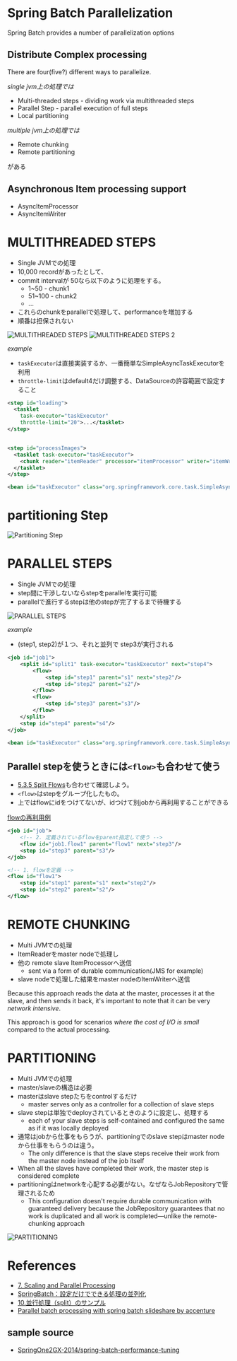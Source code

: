 Spring Batch Parallelization
=============================

Spring Batch provides a number of parallelization options

## Distribute Complex processing

There are four(five?) different ways to parallelize.


*single jvm上の処理では*

+ Multi-threaded steps - dividing work via multithreaded steps
+ Parallel Step - parallel execution of full steps
+ Local partitioning

*multiple jvm上の処理では*

+ Remote chunking
+ Remote partitioning

がある

## Asynchronous Item processing support

+ AsyncItemProcessor
+ AsyncItemWriter

# MULTITHREADED STEPS

+ Single JVMでの処理
+ 10,000 recordがあったとして、
+ commit intervalが 50なら以下のように処理をする。
  + 1~50 - chunk1
  + 51~100 - chunk2
  + ...
+ これらのchunkをparallelで処理して、performanceを増加する
+ 順番は担保されない

![MULTITHREADED STEPS](https://dl.dropboxusercontent.com/u/21522805/blog/java/spring-batch-multithreaded_step.png)
![MULTITHREADED STEPS 2](https://dl.dropboxusercontent.com/u/21522805/blog/java/spring-batch-multithreaded_step_02.png)

*example*

+ `taskExecutor`は直接実装するか、一番簡単なSimpleAsyncTaskExecutorを利用
+ `throttle-limit`はdefault4だけ調整する、DataSourceの許容範囲で設定すること

```xml
<step id="loading">
  <tasklet
    task-executor="taskExecutor"
    throttle-limit="20">...</tasklet>
</step>


<step id="processImages">
  <tasklet task-executor="taskExecutor">
    <chunk reader="itemReader" processor="itemProcessor" writer="itemWriter" commit-interval="500"/>
  </tasklet>
</step>

<bean id="taskExecutor" class="org.springframework.core.task.SimpleAsyncTaskExecutor" />
```

# partitioning Step

![Partitioning Step](https://dl.dropboxusercontent.com/u/21522805/blog/java/spring-batch-partitioned-step.png)

# PARALLEL STEPS

+ Single JVMでの処理
+ step間に干渉しないならstepをparallelを実行可能
+ parallelで進行するstepは他のstepが完了するまで待機する

![PARALLEL STEPS](https://dl.dropboxusercontent.com/u/21522805/blog/java/spring-batch-parallel-step.png)

*example*

+ (step1, step2)が１つ、それと並列で step3が実行される

```xml
<job id="job1">
    <split id="split1" task-executor="taskExecutor" next="step4">
        <flow>
            <step id="step1" parent="s1" next="step2"/>
            <step id="step2" parent="s2"/>
        </flow>
        <flow>
            <step id="step3" parent="s3"/>
        </flow>
    </split>
    <step id="step4" parent="s4"/>
</job>

<bean id="taskExecutor" class="org.springframework.core.task.SimpleAsyncTaskExecutor" />
```
## Parallel stepを使うときには`<flow>`も合わせて使う

+ [5.3.5 Split Flows](http://docs.spring.io/spring-batch/reference/html/configureStep.html#split-flows)も合わせて確認しよう。
+ `<flow>`はstepをグループ化したもの。
+ 上ではflowにidをつけてないが、idつけて別jobから再利用することができる

[flowの再利用例](http://docs.spring.io/spring-batch/reference/html/configureStep.html#external-flows)

```xml
<job id="job">
    <!-- 2. 定義されているflowをparent指定して使う -->
    <flow id="job1.flow1" parent="flow1" next="step3"/>
    <step id="step3" parent="s3"/>
</job>

<!-- 1. flowを定義 -->
<flow id="flow1">
    <step id="step1" parent="s1" next="step2"/>
    <step id="step2" parent="s2"/>
</flow>
```

# REMOTE CHUNKING

+ Multi JVMでの処理
+ ItemReaderをmaster nodeで処理し
+ 他の remote slave ItemProcessorへ送信
  + sent via a form of durable communication(JMS for example)
+ slave nodeで処理した結果をmaster nodeのItemWriterへ送信

Because this approach reads the data at the master, processes it at the slave, and then sends it back, it's important to note that it can be very *network intensive*.

This approach is good for scenarios *where the cost of I/O is small* compared to the actual processing.


# PARTITIONING

+ Multi JVMでの処理
+ master/slaveの構造は必要
+ masterはslave stepたちをcontrolするだけ
  + master serves only as a controller for a collection of slave steps
+ slave stepは単独でdeployされているときのように設定し、処理する
  + each of your slave steps is self-contained and configured the same as if it was locally deployed
+ 通常はjobから仕事をもらうが、partitioningでのslave stepはmaster nodeから仕事をもらうのは違う。
  + The only difference is that the slave steps receive their work from the master node instead of the job itself
+ When all the slaves have completed their work, the master step is considered complete
+ partitioningはnetworkを心配する必要がない。なぜならJobRepositoryで管理されるため
  + This configuration doesn't require durable communication with guaranteed delivery because the JobRepository guarantees that no work is duplicated and all work is completed—unlike the remote-chunking approach

![PARTITIONING](https://dl.dropboxusercontent.com/u/21522805/blog/java/spring-batch-partitionning.png)


# References

+ [7. Scaling and Parallel Processing](http://docs.spring.io/spring-batch/reference/html/scalability.html)
+ [SpringBatch：設定だけでできる処理の並列化 ](http://www.omotenashi-mind.com/index.php?title=SpringBatch%EF%BC%9A%E8%A8%AD%E5%AE%9A%E3%81%A0%E3%81%91%E3%81%A7%E3%81%A7%E3%81%8D%E3%82%8B%E5%87%A6%E7%90%86%E3%81%AE%E4%B8%A6%E5%88%97%E5%8C%96)
+ [10.並行処理（split）のサンプル](https://sites.google.com/site/soracane/home/springnitsuite/spring-batch/9-heikou-shori--split-no-sanpuru)
+ [Parallel batch processing with spring batch slideshare by accenture](http://www.slideshare.net/mortenag/parallel-batch-processing-with-spring-batch-slideshare)

## sample source

+ [SpringOne2GX-2014/spring-batch-performance-tuning](https://github.com/SpringOne2GX-2014/spring-batch-performance-tuning)
